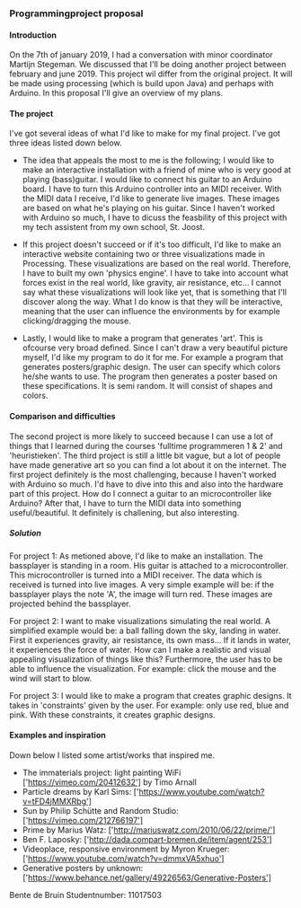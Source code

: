 ### Programmingproject proposal

#### Introduction
On the 7th of january 2019, I had a conversation with minor coordinator Martijn Stegeman. We discussed that I'll be doing another project between february and june 2019. This project wil differ from the original project. It will be made using processing (which is build upon Java) and perhaps with Arduino. In this proposal I'll give an overview of my plans.


#### The project
I've got several ideas of what I'd like to make for my final project. I've got three ideas listed down below. 

- The idea that appeals the most to me is the following; I would like to make an interactive installation with a friend of mine who is very good at playing (bass)guitar. I would like to connect his guitar to an Arduino board. I have to turn this Arduino controller into an MIDI receiver. With the MIDI data I receive, I'd like to generate live images. These images are based on what he's playing on his guitar. Since I haven't worked with Arduino so much, I have to dicuss the feasbility of this project with my tech assistent from my own school, St. Joost.

- If this project doesn't succeed or if it's too difficult, I'd like to make an interactive website containing two or three visualizations made in Processing. These visualizations are based on the real world. Therefore, I have to built my own 'physics engine'. I have to take into account what forces exist in the real world, like gravity, air resistance, etc... I cannot say what these visualizations will look like yet, that is something that I'll discover along the way. What I do know is that they will be interactive, meaning that the user can influence the environments by for example clicking/dragging the mouse. 

- Lastly, I would like to make a program that generates 'art'. This is ofcourse very broad defined. Since I can't draw a very beautiful picture myself, I'd like my program to do it for me. For example a program that generates posters/graphic design. The user can specify which colors he/she wants to use. The program then generates a poster based on these specifications. It is semi random. It will consist of shapes and colors.

#### Comparison and difficulties
The second project is more likely to succeed because I can use a lot of things that I learned during the courses 'fulltime programmeren 1 & 2' and 'heuristieken'. The third project is still a little bit vague, but a lot of people have made generative art so you can find a lot about it on the internet. The first project definitely is the most challenging, because I haven't worked with Arduino so much. I'd have to dive into this and also into the hardware part of this project. How do I connect a guitar to an microcontroller like Arduino? After that, I have to turn the MIDI data into something useful/beautiful. It definitely is challening, but also interesting. 

##### Solution
For project 1: As metioned above, I'd like to make an installation. The bassplayer is standing in a room. His guitar is attached to a microcontroller. This microcontroller is turned into a MIDI receiver. The data which is received is turned into live images. A very simple example will be: if the bassplayer plays the note 'A', the image will turn red. These images are projected behind the bassplayer.

For project 2: I want to make visualizations simulating the real world. A simplified example would be: a ball falling down the sky, landing in water. First it experiences gravity, air resistance, its own mass... If it lands in water, it experiences the force of water. How can I make a realistic and visual appealing visualization of things like this? Furthermore, the user has to be able to influence the visualization. For example: click the mouse and the wind will start to blow. 

For project 3: I would like to make a program that creates graphic designs. It takes in 'constraints' given by the user. For example: only use red, blue and pink. With these constraints, it creates graphic designs. 


#### Examples and inspiration
Down below I listed some artist/works that inspired me. 
- The immaterials project: light painting WiFi ['https://vimeo.com/20412632'] by Timo Arnall
- Particle dreams by Karl Sims: ['https://www.youtube.com/watch?v=tFD4jMMXRbg']
- Sun by Philip Schütte and Random Studio: ['https://vimeo.com/212766197']
- Prime by Marius Watz: ['http://mariuswatz.com/2010/06/22/prime/']
- Ben F. Laposky: ['http://dada.compart-bremen.de/item/agent/253']
- Videoplace, responsive environment by Myron Krueger: ['https://www.youtube.com/watch?v=dmmxVA5xhuo']
- Generative posters by unknown: ['https://www.behance.net/gallery/49226563/Generative-Posters']



Bente de Bruin 
Studentnumber: 11017503
